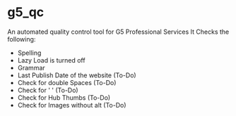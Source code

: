 # g5_qc
An automated quality control tool for G5 Professional Services
It Checks the following: 
  - Spelling 
  - Lazy Load is turned off
  - Grammar
  - Last Publish Date of the website (To-Do)
  - Check for double Spaces (To-Do)
  - Check for '&nbsp;' (To-Do)
  - Check for Hub Thumbs (To-Do)
  - Check for Images without alt (To-Do)
